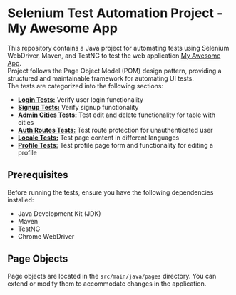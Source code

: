 # Selenium Test Automation Project - My Awesome App

This repository contains a Java project for automating tests using Selenium WebDriver,
Maven, and TestNG to test the web application [My Awesome App](https://vue-demo.daniel-avellaneda.com/).<br />
Project follows the Page Object Model (POM) design pattern, providing a structured and maintainable
framework for automating UI tests.<br /> The tests are categorized into the following sections:

- [**Login Tests:**](test_cases/TS_LOGIN_PAGE.md) Verify user login functionality
- [**Signup Tests:**](test_cases/TS_SIGN_UP_PAGE.md) Verify signup functionality
- [**Admin Cities Tests:**](test_cases/TS_ADMIN_CITIES_PAGE.md) Test edit and delete functionality for table with cities
- [**Auth Routes Tests:**](test_cases/TS_AUTH_ROUTES.md) Test route protection for unauthenticated user 
- [**Locale Tests:**](test_cases/TS_LOCALE.md) Test page content in different languages
- [**Profile Tests:**](test_cases/TS_PROFILE_PAGE.md) Test profile page form and functionality for editing a profile

## Prerequisites

Before running the tests, ensure you have the following dependencies installed:

- Java Development Kit (JDK)
- Maven
- TestNG
- Chrome WebDriver


## Page Objects

Page objects are located in the `src/main/java/pages` directory. You can extend or modify them to accommodate changes in the application.